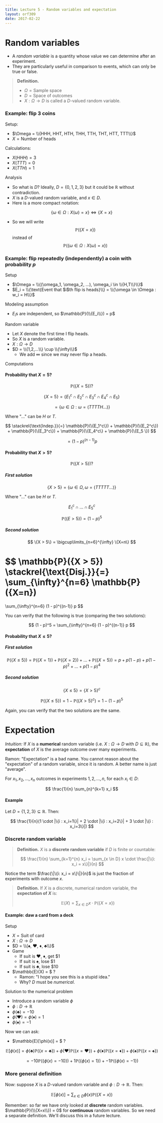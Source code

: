 ```yaml
---
title: Lecture 5 - Random variables and expectation
layout: orf309
date: 2017-02-22
---
```


# Random variables

- A _random variable_ is a quantity whose value we can determine after an experiment.
- They are particularly useful in comparison to events, which can only be true or false.

> **Definition.**
>
> - $\Omega = \text{Sample space}$
> - $D = \text{Space of outcomes}$
> - $X: \Omega \rightarrow D$ is called a $D$-valued random variable.

### Example: flip 3 coins

Setup:

- $\Omega = \\{HHH, HHT, HTH, THH, TTH, THT, HTT, TTT\\}$
- $X = \text{Number of heads}$

Calculations:

- $X(HHH) = 3$
- $X(TTT) = 0$
- $X(TTH) = 1$

Analysis

- So what is $D$? Ideally, $D = \{0,1,2,3\}$ but it could be $\mathbb{R}$ without contradiction.
- $X$ is a $D$-valued random variable, and $x \in D$.
- Here is a more compact notation:

$$
	\{\omega \in \Omega : X(\omega) = x\} \iff \{X = x\}
$$

- So we will write $$\mathbb{P}(\{X = x\})$$ instead of $$\mathbb{P}(\{\omega \in \Omega : X(\omega) = x\})$$


### Example: flip repeatedly (independently) a coin with probability $p$

Setup

- $\Omega = \\{(\omega_1, \omega_2, ...), \omega_i \in \\{H,T\\}\\}$
- $E_i = \\{\text{Event that $i$th flip is heads}\\} = \\{\omega \in \Omega : w_i = H\\}$

Modeling assumption

- $E_i$s are independent, so $\mathbb{P}(\\{E_i\\}) = p$

Random variable

- Let $X$ denote the first time I flip heads.
- So $X$ is a random variable.
- $X: \Omega \rightarrow D$
- $D = \\{1,2,...\\} \cup \\{\infty\\}$
    - We add $\infty$ since we may never flip a heads.

Computations

#### Probability that $X = 5$?

$$
\mathbb{P}(\{X = 5\})?
$$

$$
\{X=5\} = \{E_1^c \cap E_2^c \cap E_3^c \cap E_4^c \cap E_5 \}
$$

$$
= \{\omega \in \Omega : \omega = (TTTTH...)\}
$$

Where "..." can be $H$ or $T$.

$$
\stackrel{\text{Indep.}}{=} \mathbb{P}(\{E_1^c\}) + \mathbb{P}(\{E_2^c\}) + \mathbb{P}(\{E_3^c\}) + \mathbb{P}(\{E_4^c\} + \mathbb{P}(\{E_5 \})
$$

$$
= (1 - p)^{(n-1)} p
$$

#### Probability that $X > 5$?

$$
\mathbb{P}(\{X > 5\})?
$$

##### First solution

$$
\{X > 5\} = \{\omega \in \Omega, \omega = (TTTTT...)\}
$$

Where "..." can be $H$ or $T$.

$$
E_1^c \cap ... \cap E_5^c
$$

$$
\mathbb{P}(\{E > 5\}) = (1 - p)^5
$$

##### Second solution

$$
\{X > 5\} = \bigcup\limits_{n=6}^{\infty} \{X=n\}
$$

$$
\mathbb{P}(\{X > 5\}) 
\stackrel{\text{Disj.}}{=} \sum_{\infty}^{n=6} \mathbb{P}(\{X=n\})
=
\sum_{\infty}^{n=6} (1 - p)^{(n-1)} p
$$

You can verify that the following is true (comparing the two solutions):

$$
(1 - p)^5 = \sum_{\infty}^{n=6} (1 - p)^{(n-1)} p
$$

#### Probability that $X \leq 5$?

##### First solution

$$
\mathbb{P}(\{X \leq 5\}) 
= \mathbb{P}(\{X=1\}) + \mathbb{P}(\{X=2\}) + ... + \mathbb{P}(\{X=5\})
= p + p(1 - p) + p(1 - p)^2 + ... + p(1 - p)^4
$$

##### Second solution

$$
\{X \leq 5\} = \{X > 5\}^c
$$

$$
\mathbb{P}(\{X \leq 5\}) = 1 - \mathbb{P}(\{X > 5\}^c) = 1 - (1 - p)^5
$$

Again, you can verify that the two solutions are the same.


# Expectation

_Intuition:_ If $X$ is a **numerical** random variable (i.e. $X: \Omega \rightarrow D$ with $D \subseteq \mathbb{R}$), the **expectation** of $X$ is the average outcome over many experiments.

Ramon: "Expectation" is a bad name. You cannot reason about the "expectation" of a random variable, since it is random. A better name is just "average".

For $x_1, x_2, ..., x_n$ outcomes in experiments $1, 2, ..., n$, for each $x_i \in D$:

$$
\frac{1}{n} \sum_{n}^{k=1} x_i
$$

#### Example

Let $D = \{1,2,3\} \subseteq \mathbb{R}$. Then:

$$
\frac{1}{n}(1 \cdot |\{i : x_i=1\}| + 2 \cdot |\{i : x_i=2\}| + 3 \cdot |\{i : x_i=3\}|)
$$

### Discrete random variable

> **Definition.** $X$ is a **discrete random variable** if $D$ is finite or countable:
>
> $$
> \frac{1}{n} \sum_{k=1}^{n} x_i = \sum_{x \in D} x \cdot \frac{|\{i: x_i = x\}|}{n}
> $$

Notice the term $\frac{\|\{i: x_i = x\}\|}{n}$ is just the fraction of experiments with outcome $x$.

> **Definition.** If $X$ is a discrete, numerical random variable, the **expectation of $X$** is:
>
> $$
> \mathbb{E}(X) = \sum_{x \in D} x \cdot \mathbb{P}(\{X=x\})
> $$


#### Example: daw a card from a deck

Setup

- $X = \text{Suit of card}$
- $X : \Omega \rightarrow D$
- $D = \\{♠, ♥, ♦, ♣\\}$
- Game 
	- If suit is ♥, ♦, get $1
	- If suit is ♠, lose $1
	- If suit is ♣, lose $10
- $\mathbb{E}(X) = $ ?
    - Ramon: "I hope you see this is a stupid idea."
    - Why? $D$ must be _numerical_.

Solution to the numerical problem

- Introduce a random variable $\phi$
- $\phi : D \rightarrow \mathbb{R}$
- $\phi(♣) = -10$
- $\phi(♥) = \phi(♦) = 1$
- $\phi(♠) = -1$

Now we can ask:

- $\mathbb{E}[\phi(x)] = $ ?

$$
\mathbb{E}[\phi(x)] =
\phi(♣) \mathbb{P}(\{x = ♣\}) +
\phi(♥) \mathbb{P}(\{x = ♥\}) +
\phi(♦) \mathbb{P}(\{x = ♦\}) +
\phi(♠) \mathbb{P}(\{x = ♠\})
$$

$$
= -10 \mathbb{P}(\{\phi(x) = -10\}) +
1 \mathbb{P}(\{\phi(x) = 1\}) +
-1 \mathbb{P}(\{\phi(x) = -1\})
$$

### More general definition

Now: suppose $X$ is a $D$-valued random variable and $\phi: D \rightarrow \mathbb{R}$. Then:

$$
\mathbb{E}[\phi(x)] = \sum_{x \in D} \phi(x) \mathbb{P}(\{X=x\})
$$

Remember: so far we have only looked at **discrete** random variables. $\mathbb{P}(\\{X=x\\}) = 0$ for **continuous** random variables. So we need a separate definition. We'll discuss this in a future lecture.